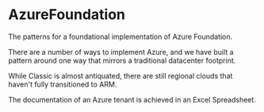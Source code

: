 # AzureFoundation
The patterns for a foundational implementation of Azure Foundation.

There are a number of ways to implement Azure, and we have built a pattern around one way that mirrors a traditional datacenter footprint.

While Classic is almost antiquated, there are still regional clouds that haven't fully transitioned to ARM.  

The documentation of an Azure tenant is achieved in an Excel Spreadsheet.

